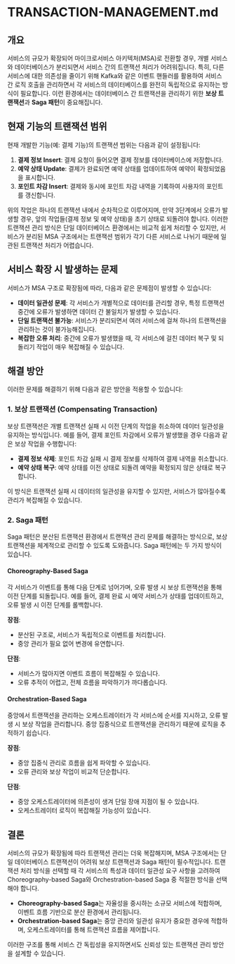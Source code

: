 # TRANSACTION-MANAGEMENT.md

## 개요

서비스의 규모가 확장되어 마이크로서비스 아키텍처(MSA)로 전환할 경우, 개별 서비스와 데이터베이스가 분리되면서 서비스 간의 트랜잭션 처리가 어려워집니다. 특히, 다른 서비스에 대한 의존성을 줄이기 위해 Kafka와 같은 이벤트 핸들러를 활용하여 서비스 간 로직 호출을 관리하면서 각 서비스의 데이터베이스를 완전히 독립적으로 유지하는 방식이 필요합니다. 이런 환경에서는 데이터베이스 간 트랜잭션을 관리하기 위한 **보상 트랜잭션**과 **Saga 패턴**이 중요해집니다.

## 현재 기능의 트랜잭션 범위

현재 개발한 기능(예: 결제 기능)의 트랜잭션 범위는 다음과 같이 설정됩니다:

1. **결제 정보 Insert**: 결제 요청이 들어오면 결제 정보를 데이터베이스에 저장합니다.
2. **예약 상태 Update**: 결제가 완료되면 예약 상태를 업데이트하여 예약이 확정되었음을 표시합니다.
3. **포인트 차감 Insert**: 결제와 동시에 포인트 차감 내역을 기록하여 사용자의 포인트를 갱신합니다.

위의 작업은 하나의 트랜잭션 내에서 순차적으로 이루어지며, 만약 3단계에서 오류가 발생할 경우, 앞의 작업들(결제 정보 및 예약 상태)을 초기 상태로 되돌려야 합니다. 이러한 트랜잭션 관리 방식은 단일 데이터베이스 환경에서는 비교적 쉽게 처리할 수 있지만, 서비스가 분리된 MSA 구조에서는 트랜잭션 범위가 각기 다른 서비스로 나뉘기 때문에 일관된 트랜잭션 처리가 어렵습니다.

## 서비스 확장 시 발생하는 문제

서비스가 MSA 구조로 확장됨에 따라, 다음과 같은 문제점이 발생할 수 있습니다:

- **데이터 일관성 문제**: 각 서비스가 개별적으로 데이터를 관리할 경우, 특정 트랜잭션 중간에 오류가 발생하면 데이터 간 불일치가 발생할 수 있습니다.
- **단일 트랜잭션 불가능**: 서비스가 분리되면서 여러 서비스에 걸쳐 하나의 트랜잭션을 관리하는 것이 불가능해집니다.
- **복잡한 오류 처리**: 중간에 오류가 발생했을 때, 각 서비스에 걸친 데이터 복구 및 되돌리기 작업이 매우 복잡해질 수 있습니다.

## 해결 방안

이러한 문제를 해결하기 위해 다음과 같은 방안을 적용할 수 있습니다:

### 1. 보상 트랜잭션 (Compensating Transaction)

보상 트랜잭션은 개별 트랜잭션 실패 시 이전 단계의 작업을 취소하여 데이터 일관성을 유지하는 방식입니다. 예를 들어, 결제 포인트 차감에서 오류가 발생했을 경우 다음과 같은 보상 작업을 수행합니다:

- **결제 정보 삭제**: 포인트 차감 실패 시 결제 정보를 삭제하여 결제 내역을 취소합니다.
- **예약 상태 복구**: 예약 상태를 이전 상태로 되돌려 예약을 확정되지 않은 상태로 복구합니다.

이 방식은 트랜잭션 실패 시 데이터의 일관성을 유지할 수 있지만, 서비스가 많아질수록 관리가 복잡해질 수 있습니다.

### 2. Saga 패턴

Saga 패턴은 분산된 트랜잭션 환경에서 트랜잭션 관리 문제를 해결하는 방식으로, 보상 트랜잭션을 체계적으로 관리할 수 있도록 도와줍니다. Saga 패턴에는 두 가지 방식이 있습니다.

#### Choreography-Based Saga

각 서비스가 이벤트를 통해 다음 단계로 넘어가며, 오류 발생 시 보상 트랜잭션을 통해 이전 단계를 되돌립니다. 예를 들어, 결제 완료 시 예약 서비스가 상태를 업데이트하고, 오류 발생 시 이전 단계를 롤백합니다.

**장점**:
- 분산된 구조로, 서비스가 독립적으로 이벤트를 처리합니다.
- 중앙 관리가 필요 없어 변경에 유연합니다.

**단점**:
- 서비스가 많아지면 이벤트 흐름이 복잡해질 수 있습니다.
- 오류 추적이 어렵고, 전체 흐름을 파악하기가 까다롭습니다.

#### Orchestration-Based Saga

중앙에서 트랜잭션을 관리하는 오케스트레이터가 각 서비스에 순서를 지시하고, 오류 발생 시 보상 작업을 관리합니다. 중앙 집중식으로 트랜잭션을 관리하기 때문에 로직을 추적하기 쉽습니다.

**장점**:
- 중앙 집중식 관리로 흐름을 쉽게 파악할 수 있습니다.
- 오류 관리와 보상 작업이 비교적 단순합니다.

**단점**:
- 중앙 오케스트레이터에 의존성이 생겨 단일 장애 지점이 될 수 있습니다.
- 오케스트레이터 로직이 복잡해질 가능성이 있습니다.

## 결론

서비스의 규모가 확장됨에 따라 트랜잭션 관리는 더욱 복잡해지며, MSA 구조에서는 단일 데이터베이스 트랜잭션이 어려워 보상 트랜잭션과 Saga 패턴이 필수적입니다. 트랜잭션 처리 방식을 선택할 때 각 서비스의 특성과 데이터 일관성 요구 사항을 고려하여 Choreography-based Saga와 Orchestration-based Saga 중 적절한 방식을 선택해야 합니다.

- **Choreography-based Saga**는 자율성을 중시하는 소규모 서비스에 적합하며, 이벤트 흐름 기반으로 분산 환경에서 관리됩니다.
- **Orchestration-based Saga**는 중앙 관리와 일관성 유지가 중요한 경우에 적합하며, 오케스트레이터를 통해 트랜잭션 흐름을 제어합니다.

이러한 구조를 통해 서비스 간 독립성을 유지하면서도 신뢰성 있는 트랜잭션 관리 방안을 설계할 수 있습니다.
